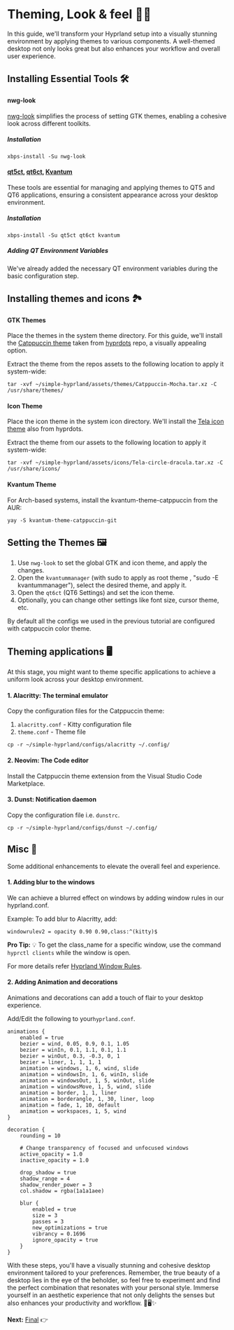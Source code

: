 # Theming, Look & feel 🎨✨
In this guide, we'll transform your Hyprland setup into a visually stunning environment by applying themes to various components. A well-themed desktop not only looks great but also enhances your workflow and overall user experience.

## Installing Essential Tools  🛠️

#### nwg-look
[nwg-look](https://github.com/nwg-piotr/nwg-look) simplifies the process of setting GTK themes, enabling a cohesive look across different toolkits.

##### Installation

```
xbps-install -Su nwg-look
```

#### [qt5ct](https://github.com/desktop-app/qt5ct), [qt6ct](https://github.com/trialuser02/qt6ct), [Kvantum](https://github.com/tsujan/Kvantum/tree/master/Kvantum)
These tools are essential for managing and applying themes to QT5 and QT6 applications, ensuring a consistent appearance across your desktop environment.

##### Installation

```
xbps-install -Su qt5ct qt6ct kvantum
```

##### Adding QT Environment Variables
We've already added the necessary QT environment variables during the basic configuration step.

## Installing themes and icons 🏞️
#### GTK Themes
Place the themes in the system theme directory. For this guide, we'll install the [Catppuccin theme](https://github.com/catppuccin/catppuccin) taken from [hyprdots](https://github.com/prasanthrangan/hyprdots) repo, a visually appealing option.

Extract the theme from the repos assets to the following location to apply it system-wide:

```
tar -xvf ~/simple-hyprland/assets/themes/Catppuccin-Mocha.tar.xz -C /usr/share/themes/
```

#### Icon Theme
Place the icon theme in the system icon directory. We'll install the [Tela icon theme](https://github.com/vinceliuice/Tela-icon-theme) also from hyprdots.

Extract the theme from our assets to the following location to apply it system-wide:

```
tar -xvf ~/simple-hyprland/assets/icons/Tela-circle-dracula.tar.xz -C /usr/share/icons/
```

#### Kvantum Theme
For Arch-based systems, install the kvantum-theme-catppuccin from the AUR:

```
yay -S kvantum-theme-catppuccin-git
```

## Setting the Themes 🖼️
1. Use `nwg-look` to set the global GTK and icon theme, and apply the changes.
2. Open the `kvantummanager` (with sudo to apply as root theme , "sudo -E kvantummanager"), select the desired theme, and apply it.
3. Open the `qt6ct` (QT6 Settings) and set the icon theme.
4. Optionally, you can change other settings like font size, cursor theme, etc.

By default all the configs we used in the previous tutorial are configured with catppuccin color theme.

## Theming applications 🖥️
At this stage, you might want to theme specific applications to achieve a uniform look across your desktop environment.

#### 1. Alacritty: The terminal emulator
Copy the configuration files for the Catppuccin theme:

1. `alacritty.conf` - Kitty configuration file
2. `theme.conf` - Theme file

```
cp -r ~/simple-hyprland/configs/alacritty ~/.config/
```
#### 2. Neovim: The Code editor
Install the Catppuccin theme extension from the Visual Studio Code Marketplace.

#### 3. Dunst: Notification daemon
Copy the configuration file i.e. `dunstrc`.

```
cp -r ~/simple-hyprland/configs/dunst ~/.config/
```

## Misc 🔧
Some additional enhancements to elevate the overall feel and experience.

#### 1. Adding blur to the windows
We can achieve a blurred effect on windows by adding window rules in our hyprland.conf.

Example: To add blur to Alacritty, add:

```
windowrulev2 = opacity 0.90 0.90,class:^(kitty)$
```

**Pro Tip:** 💡 To get the class_name for a specific window, use the command `hyprctl clients` while the window is open.

For more details refer [Hyprland Window Rules](https://wiki.hyprland.org/Configuring/Window-Rules/).

#### 2. Adding Animation and decorations
Animations and decorations can add a touch of flair to your desktop experience.

Add/Edit the following to your`hyprland.conf`.

```
animations {
    enabled = true
    bezier = wind, 0.05, 0.9, 0.1, 1.05
    bezier = winIn, 0.1, 1.1, 0.1, 1.1
    bezier = winOut, 0.3, -0.3, 0, 1
    bezier = liner, 1, 1, 1, 1
    animation = windows, 1, 6, wind, slide
    animation = windowsIn, 1, 6, winIn, slide
    animation = windowsOut, 1, 5, winOut, slide
    animation = windowsMove, 1, 5, wind, slide
    animation = border, 1, 1, liner
    animation = borderangle, 1, 30, liner, loop
    animation = fade, 1, 10, default
    animation = workspaces, 1, 5, wind
}

decoration {
    rounding = 10

    # Change transparency of focused and unfocused windows
    active_opacity = 1.0
    inactive_opacity = 1.0

    drop_shadow = true
    shadow_range = 4
    shadow_render_power = 3
    col.shadow = rgba(1a1a1aee)

    blur {
        enabled = true
        size = 3
        passes = 3
        new_optimizations = true
        vibrancy = 0.1696
        ignore_opacity = true
    }
}
```
With these steps, you'll have a visually stunning and cohesive desktop environment tailored to your preferences. Remember, the true beauty of a desktop lies in the eye of the beholder, so feel free to experiment and find the perfect combination that resonates with your personal style. Immerse yourself in an aesthetic experience that not only delights the senses but also enhances your productivity and workflow. 🌟🖥️✨

**Next:** [Final](final.md) 👉
